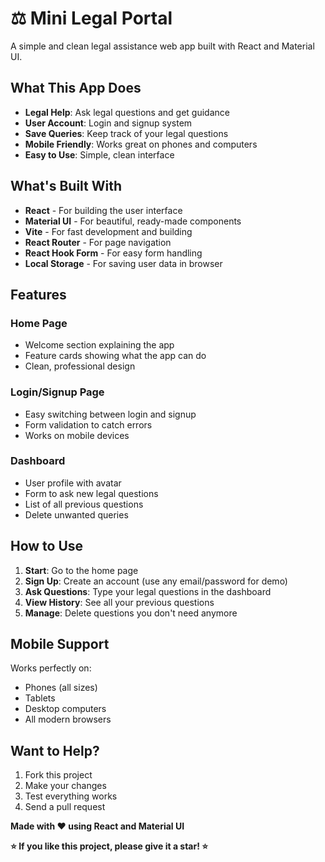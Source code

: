 # ⚖️ Mini Legal Portal

A simple and clean legal assistance web app built with React and Material UI.

## What This App Does

- **Legal Help**: Ask legal questions and get guidance
- **User Account**: Login and signup system
- **Save Queries**: Keep track of your legal questions
- **Mobile Friendly**: Works great on phones and computers
- **Easy to Use**: Simple, clean interface


## What's Built With

- **React** - For building the user interface
- **Material UI** - For beautiful, ready-made components
- **Vite** - For fast development and building
- **React Router** - For page navigation
- **React Hook Form** - For easy form handling
- **Local Storage** - For saving user data in browser

## Features

### Home Page
- Welcome section explaining the app
- Feature cards showing what the app can do
- Clean, professional design

### Login/Signup Page
- Easy switching between login and signup
- Form validation to catch errors
- Works on mobile devices

### Dashboard
- User profile with avatar
- Form to ask new legal questions
- List of all previous questions
- Delete unwanted queries

## How to Use

1. **Start**: Go to the home page
2. **Sign Up**: Create an account (use any email/password for demo)
3. **Ask Questions**: Type your legal questions in the dashboard
4. **View History**: See all your previous questions
5. **Manage**: Delete questions you don't need anymore

## Mobile Support

Works perfectly on:
- Phones (all sizes)
- Tablets
- Desktop computers
- All modern browsers

## Want to Help?

1. Fork this project
2. Make your changes
3. Test everything works
4. Send a pull request

**Made with ❤️ using React and Material UI**

**⭐ If you like this project, please give it a star! ⭐**
